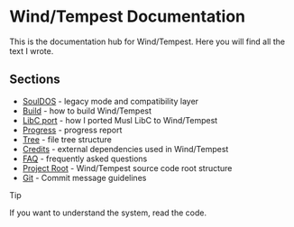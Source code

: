 # Wind/Tempest Documentation

This is the documentation hub for Wind/Tempest. Here you will find all the text I wrote.

## Sections

- [SoulDOS](SoulDOS.md) - legacy mode and compatibility layer
- [Build](Build.md) - how to build Wind/Tempest
- [LibC port](Io.md) - how I ported Musl LibC to Wind/Tempest
- [Progress](Progress.md) - progress report
- [Tree](Tree.md) - file tree structure
- [Credits](Credits.md) - external dependencies used in Wind/Tempest
- [FAQ](FAQ.md) - frequently asked questions
- [Project Root](Project-root.md) - Wind/Tempest source code root structure
- [Git](Git.md) - Commit message guidelines

> [!TIP]
> If you want to understand the system, read the code.
